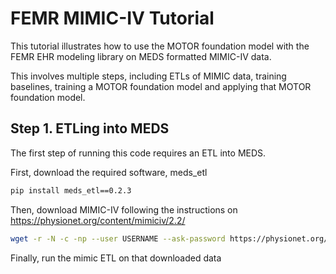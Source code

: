 FEMR MIMIC-IV Tutorial
======================

This tutorial illustrates how to use the MOTOR foundation model with the FEMR EHR modeling library on MEDS formatted MIMIC-IV data.

This involves multiple steps, including ETLs of MIMIC data, training baselines, training a MOTOR foundation model and applying that MOTOR foundation model.

Step 1. ETLing into MEDS
------------------------

The first step of running this code requires an ETL into MEDS.

First, download the required software, meds_etl

```bash
pip install meds_etl==0.2.3
```

Then, download MIMIC-IV following the instructions on https://physionet.org/content/mimiciv/2.2/

```bash
wget -r -N -c -np --user USERNAME --ask-password https://physionet.org/files/mimiciv/2.2/
```

Finally, run the mimic ETL on that downloaded data

```
